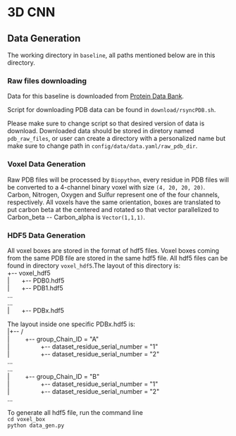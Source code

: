 # 3D CNN

## Data Generation
The working directory in `baseline`, all paths mentioned below are in this directory.
### Raw files downloading
Data for this baseline is downloaded from [Protein Data Bank](https://www.rcsb.org).  

Script for downloading PDB data can be found in `download/rsyncPDB.sh`.  

Please make sure to change script so that 
desired version of data is download. Downloaded data should be stored in diretory named 
`pdb_raw_files`, or user can create a directory with a personalized name but make sure 
to change path in `config/data/data.yaml/raw_pdb_dir`.

### Voxel Data Generation
Raw PDB files will be processed by `Biopython`, every residue in PDB files will be converted to a 4-channel binary
 voxel with size `(4, 20, 20, 20)`. Carbon, Nitrogen, Oxygen and Sulfur represent one of the four channels, 
respectively. All voxels have the same orientation, boxes are translated to put carbon beta at the centered and rotated
so that vector parallelized to Carbon_beta -- Carbon_alpha is `Vector(1,1,1)`.

### HDF5 Data Generation
All voxel boxes are stored in the format of hdf5 files. Voxel boxes coming from the same PDB file are stored in the same
hdf5 file. All hdf5 files can be found in directory `voxel_hdf5`.The layout of this directory is:   
+-- voxel_hdf5  
|       +-- PDB0.hdf5   
|       +-- PDB1.hdf5   
...     
...         
|       +-- PDBx.hdf5   

The layout inside one specific PDBx.hdf5 is:    
|+-- /   
|         +-- group_Chain_ID = "A"      
|                    +-- dataset_residue_serial_number = "1"         
|                    +-- dataset_residue_serial_number = "2"         
...         
...             
|         +-- group_Chain_ID = "B"      
|                    +-- dataset_residue_serial_number = "1"         
|                        +-- dataset_residue_serial_number = "2"      
...     


To generate all hdf5 file, run the command line         
`cd voxel_box`      
`python data_gen.py`





